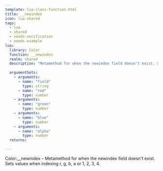 ```yaml
---
template: lua-class-function.html
title: __newindex
icon: lua-shared
tags:
  - lua
  - shared
  - needs-verification
  - needs-example
lua:
  library: Color
  function: __newindex
  realm: shared
  description: "Metamethod for when the newindex field doesn't exist. Sets values when indexing r, g, b, a or 1, 2, 3, 4."
  
  argumentSets:
    - arguments:
      - name: "field"
        type: string
      - name: "red"
        type: number
    - arguments:
      - name: "green"
        type: number
    - arguments:
      - name: "blue"
        type: number
    - arguments:
      - name: "alpha"
        type: number
  returns:
    
---
```


<div class="lua__search__keywords">
Color:__newindex &#x2013; Metamethod for when the newindex field doesn't exist. Sets values when indexing r, g, b, a or 1, 2, 3, 4.
</div>
